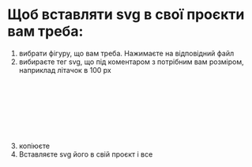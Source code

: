 # Щоб вставляти svg в свої проєкти вам треба:
1) вибрати фігуру, що вам треба. Нажимаєте на відповідний файл
2) вибираєте тег svg, що під коментаром з потрібним вам розміром, наприклад літачок в 100 px
3) копіюєте <svg> з цією фігурою( тег svg знаходиться під коментарем з розміром фігури; якщо там написано '! NOT DONE', то це означає, що
тег svg ще не дороблено )
4) Вставляєте svg його в свій проєкт і все

